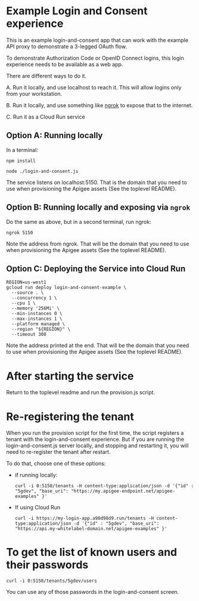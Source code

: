# Example Login and Consent experience

This is an example login-and-consent app that can work with the example API proxy to demonstrate a 3-legged OAuth flow.

To demonstrate Authorization Code or OpenID Connect logins,
this login experience needs to be available as a web app.

There are different ways to do it.

A. Run it locally, and use localhost to reach it.
  This will allow logins only from your workstation.

B. Run it locally, and use something like [ngrok](https://ngrok.com/) to expose
  that to the internet.

C. Run it as a Cloud Run service





## Option A: Running locally

In a terminal:
```
npm install

node ./login-and-consent.js
```

The service listens on localhost:5150.  That is the domain that you need to use
when provisioning the Apigee assets (See the toplevel README).

## Option B: Running locally and exposing via `ngrok`

Do the same as above, but
in a second terminal, run ngrok:
```
ngrok 5150
```

Note the address from ngrok. That will be the domain that you need to use
when provisioning the Apigee assets (See the toplevel README).

## Option C: Deploying the Service into Cloud Run

```
REGION=us-west1
gcloud run deploy login-and-consent-example \
  --source . \
  --concurrency 1 \
  --cpu 1 \
  --memory '256Mi' \
  --min-instances 0 \
  --max-instances 1 \
  --platform managed \
  --region "${REGION}" \
  --timeout 300
```

Note the address printed at the end. That will be the domain that you need to use
when provisioning the Apigee assets (See the toplevel README).


# After starting the service

Return to the toplevel readme and run the provision.js script.


# Re-registering the tenant

When you run the provision script for the first time, the
script registers a tenant with the login-and-consent experience.
But if you are running the login-and-consent.js server locally, and
stopping and restarting it, you will need to re-register the
tenant after restart.

To do that, choose one of these options:

* if running locally:
   ```
   curl -i 0:5150/tenants -H content-type:application/json -d '{"id" : "5gdev", "base_uri": "https://my.apigee-endpoint.net/apigee-examples" }'
   ```

* If using Cloud Run
   ```
   curl -i https://my-login-app.a98d98d9.run/tenants -H content-type:application/json -d '{"id" : "5gdev", "base_uri": "https://api.my-whitelabel-domain.net/apigee-examples" }'
   ```


# To get the list of known users and their passwords

```
curl -i 0:5150/tenants/5gdev/users
```

You can use any of those passwords in the login-and-consent screen.
